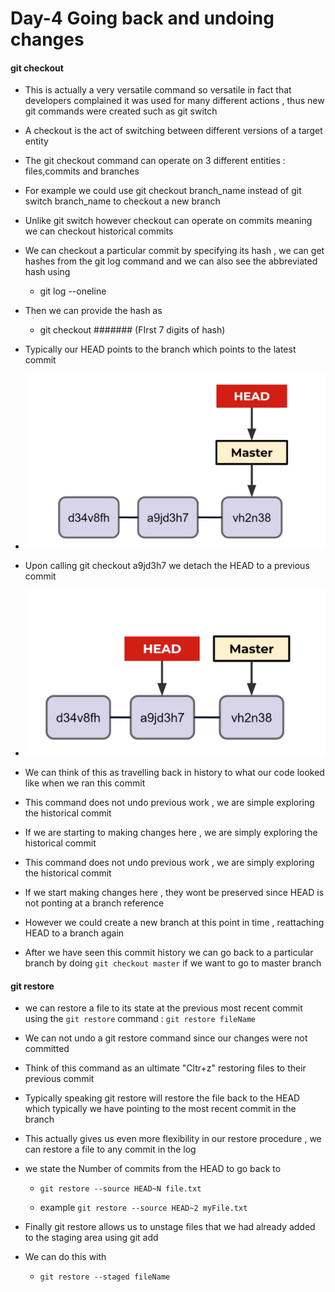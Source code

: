 # Day-4 Going back and undoing changes

#### git checkout

- This is actually  a very versatile command so versatile in fact that developers complained it was used for many different actions , thus new git commands were created such as git switch 

- A checkout is the act of switching between different versions of a target entity 

- The git checkout command can operate on 3 different entities : files,commits and branches

- For example we could use git checkout branch_name instead of git switch branch_name to checkout a new branch 

- Unlike git switch however checkout can operate on commits meaning we can checkout historical commits

- We can checkout a particular commit by specifying its hash , we can get hashes from the git log command and we can also see the abbreviated hash using 
  
  - git log --oneline 

- Then we can provide the hash as 
  
  - git checkout ####### (FIrst 7 digits of hash)

- Typically our HEAD points to the branch which points to the latest commit 

- ![](../assets/01-head-pointing-to-branch.png)

- Upon calling git checkout a9jd3h7 we detach the HEAD to a previous commit 

- ![](../assets/2.png)

- We can think of this as travelling back in history to what our code looked like when we ran this commit 

- This command does not undo previous work , we are simple exploring the historical commit 

- If we are starting to making changes here , we are simply exploring the historical commit 

- This command does not undo previous work , we are simply exploring the historical commit 

- If we start making changes here , they wont be preserved since HEAD is not ponting at a branch reference

- However we could create a new branch at this point in time , reattaching HEAD to a branch again

- After we have seen this commit history we can go back to a particular branch by doing `git checkout master` if we want to go to master branch 

#### git restore

- we can restore a file to its state at the previous most recent commit using the `git restore` command : `git restore fileName`

- We can not undo a git restore command since our changes were not committed 

- Think of this command as an ultimate "Cltr+z" restoring files to their previous commit 

- Typically speaking git restore will restore the file back to the HEAD which typically we have pointing to the most recent commit in the branch 

- This actually gives us even more flexibility in our restore procedure , we can restore a file to any commit in the log 

- we state the Number of commits from the HEAD to go back to 
  
  - `git restore --source HEAD~N file.txt`
  
  - example `git restore --source HEAD~2 myFile.txt`

- Finally git restore allows us to unstage files that we had already added to the staging area using git add 

- We can do this with 
  
  - `git restore --staged fileName`




